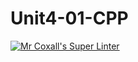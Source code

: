 # Unit4-01-CPP
[![Mr Coxall's Super Linter](https://github.com/ICS3U-Programming-Kent-Gatera/Unit4-01-CPP/workflows/Mr%20Coxall's%20Super%20Linter/badge.svg)](https://github.com/ICS3U-Programming-Kent-Gatera/Unit4-01-CPP/actions/)
